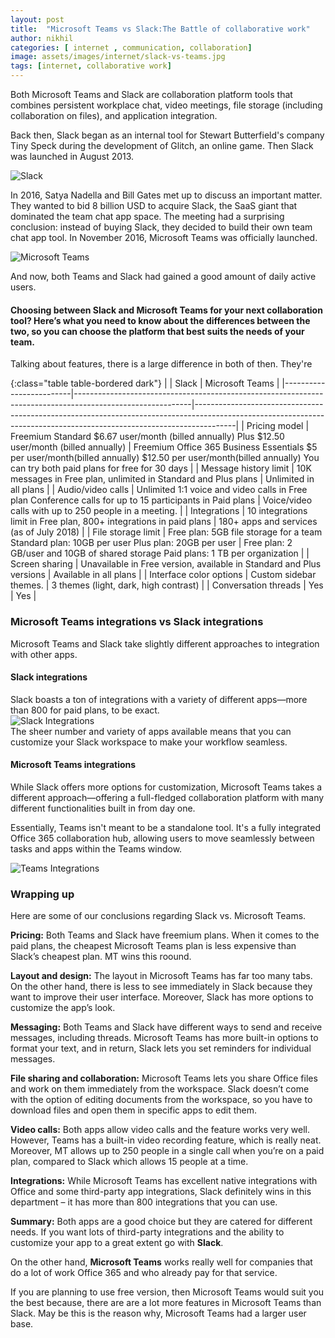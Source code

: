 ```yaml
---
layout: post
title:  "Microsoft Teams vs Slack:The Battle of collaborative work"
author: nikhil
categories: [ internet , communication, collaboration]
image: assets/images/internet/slack-vs-teams.jpg
tags: [internet, collaborative work]
---
```


Both Microsoft Teams and Slack are collaboration platform tools that combines persistent workplace chat, video meetings, file storage (including collaboration on files), and application integration.   

Back then, Slack began as an internal tool for Stewart Butterfield's company Tiny Speck during the development of Glitch, an online game. Then Slack was launched in August 2013.

<img src="{{ site.baseurl }}/assets/images/internet/slack-intro.jpg" alt="Slack" title="Slack" />   

In 2016, Satya Nadella and Bill Gates met up to discuss an important matter. They wanted to bid 8 billion USD to acquire Slack, the SaaS giant that dominated the team chat app space. The meeting had a surprising conclusion: instead of buying Slack, they decided to build their own team chat app tool. In November 2016, Microsoft Teams was officially launched.  

<img src="{{ site.baseurl }}/assets/images/internet/teams-intro.jpg" alt="Microsoft Teams" title="Microsoft Teams" />  

And now, both Teams and Slack had gained a good amount of daily active users.  

#### Choosing between Slack and Microsoft Teams for your next collaboration tool? Here’s what you need to know about the differences between the two, so you can choose the platform that best suits the needs of your team.  

Talking about features, there is a large difference in both of then. They're  

{:class="table table-bordered dark"}
|                         |  Slack                                                                                                    |  Microsoft Teams                                                                                                                                                     |
|-------------------------|-----------------------------------------------------------------------------------------------------------|----------------------------------------------------------------------------------------------------------------------------------------------------------------------|
| Pricing model           | Freemium Standard $6.67 user/month (billed annually)  Plus $12.50 user/month (billed annually)            | Freemium Office 365 Business Essentials  $5 per user/month(billed annually) $12.50 per user/month(billed annually)  You can try both paid plans for free for 30 days |
| Message history limit   | 10K messages in Free plan, unlimited in Standard and Plus plans                                           | Unlimited in all plans                                                                                                                                               |
| Audio/video calls       | Unlimited 1:1 voice and video calls in Free plan Conference calls for up to 15 participants in Paid plans | Voice/video calls with up to 250 people in a meeting.                                                                                                                |
| Integrations            | 10 integrations limit in Free plan, 800+ integrations in paid plans                                       | 180+ apps and services (as of July 2018)                                                                                                                             |
| File storage limit      | Free plan: 5GB file storage for a team Standard plan: 10GB per user  Plus plan: 20GB per user             | Free plan: 2 GB/user and 10GB of shared storage Paid plans: 1 TB per organization                                                                                    |
| Screen sharing          | Unavailable in Free version, available in Standard and Plus versions                                      | Available in all plans                                                                                                                                               |
| Interface color options | Custom sidebar themes.                                                                                    | 3 themes (light, dark, high contrast)                                                                                                                                |
| Conversation threads    |  Yes                                                                                                      | Yes                                                                                                                                                                  |

### Microsoft Teams integrations vs Slack integrations  

 Microsoft Teams and Slack take slightly different approaches to integration with other apps.  

#### Slack integrations  
Slack boasts a ton of integrations with a variety of different apps—more than 800 for paid plans, to be exact.  
<img src="{{ site.baseurl }}/assets/images/internet/slack-integrations.png" alt="Slack Integrations" title="Slack Integrations" />   
The sheer number and variety of apps available means that you can customize your Slack workspace to make your workflow seamless.  

#### Microsoft Teams integrations  

While Slack offers more options for customization, Microsoft Teams takes a different approach—offering a full-fledged collaboration platform with many different functionalities built in from day one.  

Essentially, Teams isn't meant to be a standalone tool. It's a fully integrated Office 365 collaboration hub, allowing users to move seamlessly between tasks and apps within the Teams window.  

<img src="{{ site.baseurl }}/assets/images/internet/teams-integrations.jpg" alt="Teams Integrations" title="Teams Integrations" />   


### Wrapping up  

Here are some of our conclusions regarding Slack vs. Microsoft Teams.  

**Pricing:** Both Teams and Slack have freemium plans. When it comes to the paid plans, the cheapest Microsoft Teams plan is less expensive than Slack’s cheapest plan. MT wins this roound.  

**Layout and design:** The layout in Microsoft Teams has far too many tabs. On the other hand, there is less to see immediately in Slack because they want to improve their user interface. Moreover, Slack has more options to customize the app’s look.  

**Messaging:** Both Teams and Slack have different ways to send and receive messages, including threads. Microsoft Teams has more built-in options to format your text, and in return, Slack lets you set reminders for individual messages.  

**File sharing and collaboration:** Microsoft Teams lets you share Office files and work on them immediately from the workspace. Slack doesn’t come with the option of editing documents from the workspace, so you have to download files and open them in specific apps to edit them.  

**Video calls:** Both apps allow video calls and the feature works very well. However, Teams has a built-in video recording feature, which is really neat. Moreover, MT allows up to 250 people in a single call when you’re on a paid plan, compared to Slack which allows 15 people at a time.  

**Integrations:** While Microsoft Teams has excellent native integrations with Office and some third-party app integrations, Slack definitely wins in this department – it has more than 800 integrations that you can use.  

**Summary:** Both apps are a good choice but they are catered for different needs. If you want lots of third-party integrations and the ability to customize your app to a great extent go with **Slack**.

On the other hand, **Microsoft Teams** works really well for companies that do a lot of work Office 365 and who already pay for that service.  

If you are planning to use free version, then Microsoft Teams would suit you the best because, there are are a lot more features in Microsoft Teams than Slack. May be this is the reason why, Microsoft Teams had a larger user base.
